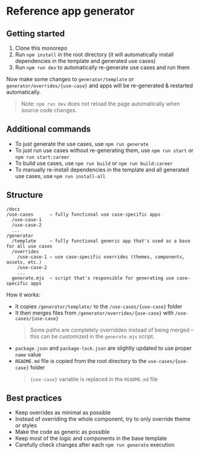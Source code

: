 # Reference app generator

## Getting started 

1. Clone this monorepo
2. Run `npm install` in the root directory (it will automatically install dependencies in the template and generated use cases)
3. Run `npm run dev` to automatically re-generate use cases and run them

Now make some changes to `generator/template` or `generator/overrides/{use-case}` and apps will be re-generated & restarted automatically.

> Note: `npm run dev` does not reload the page automatically when source code changes.

## Additional commands

- To just generate the use cases, use `npm run generate`
- To just run use cases without re-generating them, use `npm run start` or `npm run start:career`
- To build use cases, use `npm run build` or `npm run build:career`
- To manually re-install dependencies in the template and all generated use cases, use `npm run install-all`

## Structure

```
/docs
/use-cases      – fully functional use case-specific apps 
  /use-case-1
  /use-case-2
  ...
/generator
  /template     – fully functional generic app that's used as a base for all use cases
  /overrides
    /use-case-1 – use case-specific overrides (themes, components, assets, etc.)
    /use-case-2
    ...
  generate.mjs  – script that's responsible for generating use case-specific apps
```

How it works:
- It copies `/generator/template/` to the `/use-cases/{use-case}` folder
- It then merges files from `/generator/overrides/{use-case}` with `/use-cases/{use-case}`
  > Some paths are completely overridden instead of being merged – this can be customized in the `generate.mjs` script.
- `package.json` and `package-lock.json` are slightly updated to use proper `name` value
- `README.md` file is copied from the root directory to the `use-cases/{use-case}` folder
  > `{use-case}` variable is replaced in the `README.md` file

## Best practices

- Keep overrides as minimal as possible
- Instead of overriding the whole component, try to only override theme or styles
- Make the code as generic as possible
- Keep most of the logic and components in the base template
- Carefully check changes after each `npm run generate` execution
